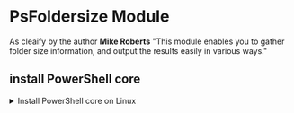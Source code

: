 # PsFoldersize Module


As cleaify by the author **Mike Roberts** "This module enables you to gather folder size information, and output the results easily in various ways."
## install PowerShell core

<details>
<summary>Install PowerShell core on Linux </summary>


If you havn't PowerShell core installed on you local Device, Don't wory just follow the steps below:
i'm using Ubunto destrubution, So will going throgh deb packages, however if you're using another dest just The proper package manager

 - Download the package "powershell_7.3.4-1.deb_amd64.deb"
 - set execution permission and Install the package

	```bash
	chmod +x powershell_7.3.4-1.deb_amd64.deb 
	sudo dpkg -i powershell_7.3.4-1.deb_amd64.deb 
	```

</details>